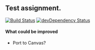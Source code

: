 
## Test assignment.

[![Build Status][travis-image]][travis-url] [![devDependency Status][daviddm-image]][daviddm-url]

#### What could be improved
- Port to Canvas?

[travis-url]: https://travis-ci.org/dentuzhik/test-assignment
[travis-image]: https://travis-ci.org/dentuzhik/test-assignment.png?branch=master
[daviddm-url]: https://david-dm.org/dentuzhik/test-assignment#info=devDependencies
[daviddm-image]: https://david-dm.org/dentuzhik/test-assignment/dev-status.png?theme=shields.io